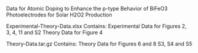 Data for Atomic Doping to Enhance the p-type Behavior of BiFeO3 Photoelectrodes for Solar H2O2 Production

Experimental-Theory-Data.xlsx Contains:
  Experimental Data for Figures 2, 3, 4, 11 and S2
  Theory Data for Figure 4

Theory-Data.tar.gz Contains:
  Theory Data for Figures 6 and 8
S3, S4 and S5
